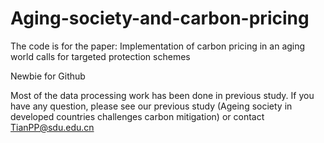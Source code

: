 # Aging-society-and-carbon-pricing

The code is for the paper: Implementation of carbon pricing in an aging world calls for targeted protection schemes

Newbie for Github

Most of the data processing work has been done in previous study. If you have any question, please see our previous study (Ageing society in developed countries challenges carbon mitigation) or contact TianPP@sdu.edu.cn
